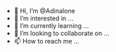 - 👋 Hi, I’m @AdinaIone
- 👀 I’m interested in ...
- 🌱 I’m currently learning ...
- 💞️ I’m looking to collaborate on ...
- 📫 How to reach me ...

<!---
AdinaIone/AdinaIone is a ✨ special ✨ repository because its `README.md` (this file) appears on your GitHub profile.
You can click the Preview link to take a look at your changes.
--->
